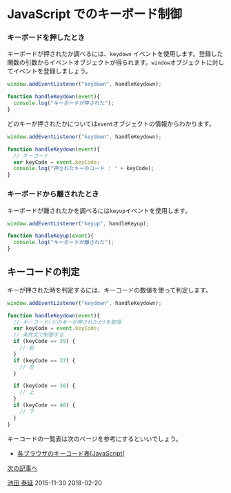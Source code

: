 # JavaScript でのキーボード制御

### キーボードを押したとき

キーボードが押されたか調べるには、`keydown` イベントを使用します。登録した関数の引数からイベントオブジェクトが得られます。`window`オブジェクトに対してイベントを登録しましょう。

```js
window.addEventListener("keydown", handleKeydown);

function handleKeydown(event){
  console.log("キーボードが押された");
}
```

どのキーが押されたかについては`event`オブジェクトの情報からわかります。

```js
window.addEventListener("keydown", handleKeydown);

function handleKeydown(event){
  // キーコード
  var keyCode = event.keyCode;
  console.log("押されたキーのコード : " + keyCode);
}
```

### キーボードから離されたとき

キーボードが離されたかを調べるには`keyup`イベントを使用します。

```js
window.addEventListener("keyup", handleKeyup);

function handleKeyup(event){
  console.log("キーボードが離された");
}
```


## キーコードの判定

キーが押された時を判定するには、キーコードの数値を使って判定します。

```js
window.addEventListener("keydown", handleKeydown);

function handleKeydown(event){
  // キーコード(どのキーが押されたか)を取得
  var keyCode = event.keyCode;
  // 条件文で制御する
  if (keyCode == 39) {
    // 右
  }
  if (keyCode == 37) {
    // 左    
  }

  if (keyCode == 38) {
    // 上
  }
  if (keyCode == 40) {
    // 下
  }
}
```

キーコードの一覧表は次のページを参考にするといいでしょう。

- [各ブラウザのキーコード表[JavaScript]](https://web-designer.cman.jp/javascript_ref/keyboard/keycode/)

[次の記事へ](keyboard_ship.md)

<article-author>[池田 泰延](https://twitter.com/clockmaker)</article-author>
<article-date-published>2015-11-30</article-date-published>
<article-date-modified>2018-02-20</article-date-modified>



　
